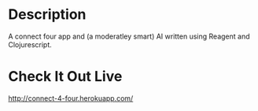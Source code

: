 # Description
A connect four app and (a moderatley smart) AI written using Reagent and Clojurescript.

# Check It Out Live
http://connect-4-four.herokuapp.com/
